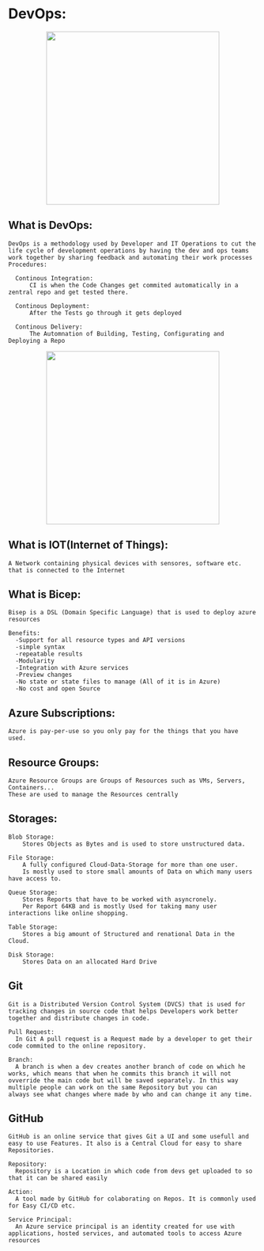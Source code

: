 # DevOps:
<p align="center">
<img src="https://de.libelle.com/media/images/Grafik_DevOps.width-500.png" height="350">
</p>

## What is DevOps:
    DevOps is a methodology used by Developer and IT Operations to cut the life cycle of development operations by having the dev and ops teams work together by sharing feedback and automating their work processes
    Procedures:
    
      Continous Integration:
          CI is when the Code Changes get commited automatically in a zentral repo and get tested there.
          
      Continous Deployment:
          After the Tests go through it gets deployed
          
      Continous Delivery:
          The Automnation of Building, Testing, Configurating and Deploying a Repo
          
<p align="center">
<img src="https://www.agile-im.de/wp-content/uploads/2023/03/ml-und-devops-pipeline.png" height="350">
</p>

## What is IOT(Internet of Things):
    A Network containing physical devices with sensores, software etc. that is connected to the Internet
    
## What is Bicep:
    Bisep is a DSL (Domain Specific Language) that is used to deploy azure resources
    
    Benefits:
      -Support for all resource types and API versions
      -simple syntax
      -repeatable results
      -Modularity
      -Integration with Azure services
      -Preview changes
      -No state or state files to manage (All of it is in Azure)
      -No cost and open Source 
      
## Azure Subscriptions:
    Azure is pay-per-use so you only pay for the things that you have used.
    
## Resource Groups:
    Azure Resource Groups are Groups of Resources such as VMs, Servers, Containers...
    These are used to manage the Resources centrally
    
## Storages:

    Blob Storage:
        Stores Objects as Bytes and is used to store unstructured data.
        
    File Storage:
        A fully configured Cloud-Data-Storage for more than one user.
        Is mostly used to store small amounts of Data on which many users have access to.
        
    Queue Storage:
        Stores Reports that have to be worked with asyncronely.
        Per Report 64KB and is mostly Used for taking many user interactions like online shopping.
        
    Table Storage:
        Stores a big amount of Structured and renational Data in the Cloud.
        
    Disk Storage:
        Stores Data on an allocated Hard Drive    
        
## Git
    Git is a Distributed Version Control System (DVCS) that is used for tracking changes in source code that helps Developers work better together and distribute changes in code.
    
    Pull Request:
      In Git A pull request is a Request made by a developer to get their code commited to the online repository.
      
    Branch:
      A branch is when a dev creates another branch of code on which he works, which means that when he commits this branch it will not ovverride the main code but will be saved separately. In this way multiple people can work on the same Repository but you can          always see what changes where made by who and can change it any time.
      
## GitHub
    GitHub is an online service that gives Git a UI and some usefull and easy to use Features. It also is a Central Cloud for easy to share Repositories.
    
    Repository:
      Repository is a Location in which code from devs get uploaded to so that it can be shared easily
      
    Action:
      A tool made by GitHub for colaborating on Repos. It is commonly used for Easy CI/CD etc.
      
    Service Principal:
      An Azure service principal is an identity created for use with applications, hosted services, and automated tools to access Azure resources
